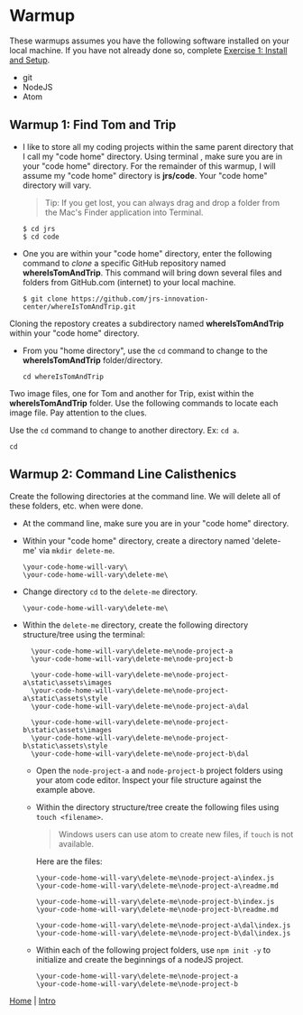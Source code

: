 # Warmup

These warmups assumes you have the following software installed on your local machine.  If you have not already done so, complete [Exercise 1: Install and Setup](/intro/1).

- git
- NodeJS
- Atom

## Warmup 1: Find Tom and Trip

- I like to store all my coding projects within the same parent directory that I call my "code home" directory.  Using terminal , make sure you are in your "code home" directory. For the remainder of this warmup, I will assume my "code home" directory is **jrs/code**.  Your "code home" directory will vary.  

  > Tip:  If you get lost, you can always drag and drop a folder from the Mac's Finder application into Terminal.

  ```
  $ cd jrs
  $ cd code
  ```

- One you are within your "code home" directory, enter the following command to _clone_ a specific GitHub repository named **whereIsTomAndTrip**.  This command will bring down several files and folders from GitHub.com (internet) to your local machine.  

  ```
  $ git clone https://github.com/jrs-innovation-center/whereIsTomAndTrip.git
  ```

Cloning the repostory creates a subdirectory named **whereIsTomAndTrip**  within your "code home" directory.

- From you "home directory", use the `cd` command to change to the **whereIsTomAndTrip** folder/directory.

  ```
  cd whereIsTomAndTrip
  ```

Two image files, one for Tom and another for Trip, exist within the  **whereIsTomAndTrip** folder.  Use the following commands to locate each image file. Pay attention to the clues.

Use the `cd` command to change to another directory.  Ex: `cd a`.

```
cd  
```


## Warmup 2: Command Line Calisthenics

Create the following directories at the command line.  We will delete all of these folders, etc. when were done.

- At the command line, make sure you are in your "code home" directory.
- Within your "code home" directory, create a directory named 'delete-me' via `mkdir delete-me`.

  ```
  \your-code-home-will-vary\
  \your-code-home-will-vary\delete-me\
  ```
- Change directory `cd` to the `delete-me` directory.

  ```
  \your-code-home-will-vary\delete-me\
  ```

- Within the `delete-me` directory, create the following directory structure/tree using the terminal:

  ```
    \your-code-home-will-vary\delete-me\node-project-a
    \your-code-home-will-vary\delete-me\node-project-b

    \your-code-home-will-vary\delete-me\node-project-a\static\assets\images
    \your-code-home-will-vary\delete-me\node-project-a\static\assets\style
    \your-code-home-will-vary\delete-me\node-project-a\dal

    \your-code-home-will-vary\delete-me\node-project-b\static\assets\images
    \your-code-home-will-vary\delete-me\node-project-b\static\assets\style
    \your-code-home-will-vary\delete-me\node-project-b\dal
  ```
  - Open the `node-project-a` and `node-project-b` project folders using your atom code editor.  Inspect your file structure against the example above.

  - Within the directory structure/tree create the following files using `touch <filename>`.  

    > Windows users can use atom to create new files, if `touch` is not available.

    Here are the files:

    ```
    \your-code-home-will-vary\delete-me\node-project-a\index.js
    \your-code-home-will-vary\delete-me\node-project-a\readme.md

    \your-code-home-will-vary\delete-me\node-project-b\index.js
    \your-code-home-will-vary\delete-me\node-project-b\readme.md

    \your-code-home-will-vary\delete-me\node-project-a\dal\index.js
    \your-code-home-will-vary\delete-me\node-project-b\dal\index.js
    ```

  - Within each of the following project folders, use `npm init -y` to initialize and create the beginnings of a nodeJS project.

    ```
    \your-code-home-will-vary\delete-me\node-project-a
    \your-code-home-will-vary\delete-me\node-project-b
    ```

[Home](/)   |  [Intro](/intro/)  
